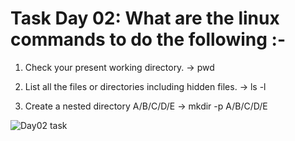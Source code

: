 # Task Day 02: What are the linux commands to do the following :-

1. Check your present working directory.
-> pwd

2. List all the files or directories including hidden files.
-> ls -l

3. Create a nested directory A/B/C/D/E
-> mkdir -p A/B/C/D/E



![Day02 task](https://user-images.githubusercontent.com/77112379/226434625-b31de14b-908f-4979-9a6e-2eee489b59e6.jpg)
